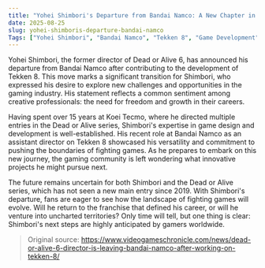 ```yaml
---
title: "Yohei Shimbori's Departure from Bandai Namco: A New Chapter in Game Development"
date: 2025-08-25
slug: yohei-shimboris-departure-bandai-namco
Tags: ["Yohei Shimbori", "Bandai Namco", "Tekken 8", "Game Development"]
---
```

Yohei Shimbori, the former director of Dead or Alive 6, has announced his departure from Bandai Namco after contributing to the development of Tekken 8. This move marks a significant transition for Shimbori, who expressed his desire to explore new challenges and opportunities in the gaming industry. His statement reflects a common sentiment among creative professionals: the need for freedom and growth in their careers.

Having spent over 15 years at Koei Tecmo, where he directed multiple entries in the Dead or Alive series, Shimbori's expertise in game design and development is well-established. His recent role at Bandai Namco as an assistant director on Tekken 8 showcased his versatility and commitment to pushing the boundaries of fighting games. As he prepares to embark on this new journey, the gaming community is left wondering what innovative projects he might pursue next.

The future remains uncertain for both Shimbori and the Dead or Alive series, which has not seen a new main entry since 2019. With Shimbori's departure, fans are eager to see how the landscape of fighting games will evolve. Will he return to the franchise that defined his career, or will he venture into uncharted territories? Only time will tell, but one thing is clear: Shimbori's next steps are highly anticipated by gamers worldwide.
> Original source: https://www.videogameschronicle.com/news/dead-or-alive-6-director-is-leaving-bandai-namco-after-working-on-tekken-8/